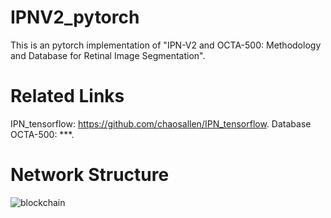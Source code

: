 # IPNV2_pytorch
This is an pytorch implementation of "IPN-V2 and OCTA-500: Methodology and Database for Retinal Image Segmentation". 
# Related Links
IPN_tensorflow: https://github.com/chaosallen/IPN_tensorflow.
Database OCTA-500: ***.
# Network Structure
![blockchain](https://github.com/chaosallen/IPNV2_pytorch/blob/master/IPNV2.jpg)
